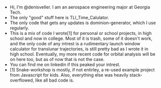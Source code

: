 - Hi, I’m @denisveller. I am an aerospace engineering major at Georgia Tech. 
- The only "good" stuff here is TLI_Time_Calulator. 
- The only code that gets any updates is dominion-generator, which I use regularly.
- This is a mix of code I wrote[1] for personal or school projects, in high school and now in college. Most of it is trash, some of it doesn't work, and the only code of any intrest is a rudimentary launch window calculator for translunar trajectories, is still pretty bad as I wrote it in high school. Eventually, my more recent code for orbital analysis will be on here too, but as of now that is not the case.
- You can find me on linkedin if this peaked your intrest.
- [1] Snake-workshop is mostly, if not entirley, a re-used example project from Javascript for kids. Also, everything else was heavily stack-overflowed, like all bad code is.

